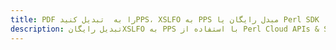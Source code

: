 ---title: PDF را به  تبدیل کنیدPPS، XSLFO به PPS مبدل رایگان یا Perl SDKdescription: تبدیل رایگانXSLFO به PPS با استفاده از Perl Cloud APIs & SDK همچنین اسناد PDF را در Cloud ایجاد، ویرایش و رندر کنید.---
